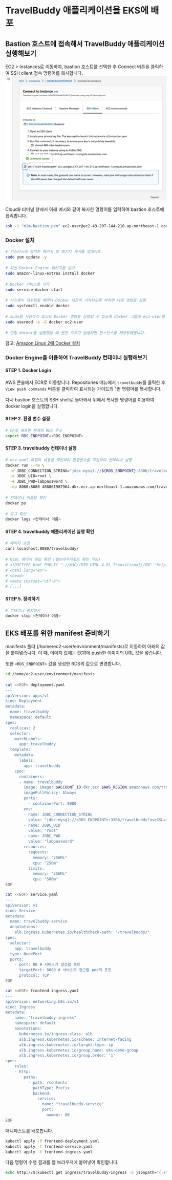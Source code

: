 # TravelBuddy 애플리케이션을 EKS에 배포

## Bastion 호스트에 접속해서 TravelBuddy 애플리케이션 실행해보기

EC2 > Instances로 이동하여, bastion 호스트를 선택한 후 Connect 버튼을 클릭하여 SSH client 접속 명령어를 복사합니다.
![ssh.png](./assets/ssh.png)

Cloud9 터미널 창에서 아래 예시와 같이 복사한 명령어를 입력하여 bastion 호스트에 접속합니다.

```bash
ssh -i "m2m-bastion.pem" ec2-user@ec2-43-207-144-210.ap-northeast-1.compute.amazonaws.com
```

### Docker 설치

```bash
# 인스턴스에 설치한 패키지 및 패키지 캐시를 업데이트
sudo yum update -y

# 최신 Docker Engine 패키지를 설치
sudo amazon-linux-extras install docker

# Docker 서비스를 시작
sudo service docker start

# 시스템이 재부팅될 때마다 Docker 대몬이 시작되도록 하려면 다음 명령을 실행
sudo systemctl enable docker

# sudo를 사용하지 않고도 Docker 명령을 실행할 수 있도록 docker 그룹에 ec2-user를 추가
sudo usermod -a -G docker ec2-user

# 만일 docker를 실행했을 때 권한 오류가 발생하면 인스턴스를 재부팅해봅니다.
```

참고: [Amazon Linux 2에 Docker 설치](https://docs.aws.amazon.com/ko_kr/AmazonECS/latest/developerguide/create-container-image.html#create-container-image-install-docker)

### Docker Engine을 이용하여 TravelBuddy 컨테이너 실행해보기

#### STEP 1. Docker Login

AWS 콘솔에서 ECR로 이동합니다. Repositories 메뉴에서 `travelbuddy`를 클릭한 후 `View push commands` 버튼을 클릭하여 표시되는 가이드의 1번 명령어를 복사합니다.

다시 bastion 호스트의 SSH shell로 돌아와서 위에서 복사한 명령어를 이용하여 docker login을 실행합니다.

#### STEP 2. 환경 변수 설정

```bash
# CF로 배포한 환경의 RDS 주소
export RDS_ENDPOINT=<RDS_ENDPOINT>
```

#### STEP 3. travelbuddy 컨테이너 실행

```bash
# env.yaml 파일의 내용을 확인하여 환경변수를 주입하여 컨테이너 실행
docker run --rm \
  -e JDBC_CONNECTION_STRING="jdbc:mysql://${RDS_ENDPOINT}:3306/travelbuddy?useSSL=false" \
  -e JDBC_UID=root \
  -e JDBC_PWD=labpassword \
  -dp 8080:8080 488861987964.dkr.ecr.ap-northeast-1.amazonaws.com/travelbuddy:latest

# 컨테이너 이름을 확인
docker ps

# 로그 확인
docker logs <컨테이너 이름>
```

#### STEP 4. travelbuddy 애플리케이션 실행 확인

```bash
# 페이지 요청
curl localhost:8080/travelbuddy/

# html 페이지 응답 확인 (웹브라우저로도 확인 가능)
# <!DOCTYPE html PUBLIC "-//W3C//DTD HTML 4.01 Transitional//EN" "http://www.# w3.org/TR/html4/loose.dtd">
# <html lang="en">
# <head>
# <meta charset="utf-8">
# [...]
```

#### STEP 5. 정리하기

```bash
# 컨테이너 중지하기
docker stop <컨테이너 이름>
```

## EKS 배포를 위한 manifest 준비하기

manifests 폴더 (/home/ec2-user/environment/manifests)로 이동하여 아래의 값을 붙여넣습니다. 이 때, 이미지 값에는 ECR에 push한 이미지의 URL 값을 넣습니다.

또한 `<RDS_ENDPOINT>` 값을 생성한 RDS의 값으로 변경합니다.

```bash
cd /home/ec2-user/environment/manifests

cat <<EOF> deployment.yaml
---
apiVersion: apps/v1
kind: Deployment
metadata:
  name: travelbuddy
  namespace: default
spec:
  replicas: 2
  selector:
    matchLabels:
      app: travelbuddy
  template:
    metadata:
      labels:
        app: travelbuddy
    spec:
      containers:
      - name: travelbuddy
        image: image: $ACCOUNT_ID.dkr.ecr.$AWS_REGION.amazonaws.com/travelbuddy:latest
        imagePullPolicy: Always
        ports:
          - containerPort: 8080
        env:
        - name: JDBC_CONNECTION_STRING
          value: "jdbc:mysql://<RDS_ENDPOINT>:3306/travelbuddy?useSSL=false"
        - name: JDBC_UID
          value: "root"
        - name: JDBC_PWD
          value: "labpassword"
        resources:
          requests:
            memory: "256Mi"
            cpu: "250m"
          limits:
            memory: "256Mi"
            cpu: "500m"
EOF
```

```bash
cat <<EOF> service.yaml
---
apiVersion: v1
kind: Service
metadata:
  name: travelbuddy-service
  annotations:
    alb.ingress.kubernetes.io/healthcheck-path: "/travelbuddy/"
spec:
  selector:
    app: travelbuddy
  type: NodePort
  ports:
    - port: 80 # 서비스가 생성할 포트
      targetPort: 8080 # 서비스가 접근할 pod의 포트
      protocol: TCP
EOF
```

```bash
cat <<EOF> frontend-ingress.yaml
---
apiVersion: networking.k8s.io/v1
kind: Ingress
metadata:
    name: "travelbuddy-ingress"
    namespace: default
    annotations:
      kubernetes.io/ingress.class: alb
      alb.ingress.kubernetes.io/scheme: internet-facing
      alb.ingress.kubernetes.io/target-type: ip
      alb.ingress.kubernetes.io/group.name: eks-demo-group
      alb.ingress.kubernetes.io/group.order: '1'
spec:
    rules:
    - http:
        paths:
          - path: /contents
            pathType: Prefix
            backend:
              service:
                name: "travelbuddy-service"
                port:
                  number: 80
EOF
```

매니페스트를 배포합니다.

```bash
kubectl apply -f frontend-deployment.yaml
kubectl apply -f frontend-service.yaml
kubectl apply -f frontend-ingress.yaml
```

다음 명령어 수행 결과를 웹 브라우저에 붙여넣어 확인합니다.

```bash
echo http://$(kubectl get ingress/travelbuddy-ingress -o jsonpath='{.status.loadBalancer.ingress[*].hostname}')
```
